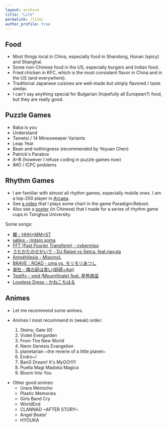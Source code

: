 ```yaml
---
layout: archive
title: "Life"
permalink: /life/
author_profile: true
---
```


## Food

- Most things local in China, especially food in Shandong, Hunan (spicy) and Shanghai.
- Some non-Chinese food in the US, especially burgers and Indian food.
- Fried chicken in KFC, which is the most consistent flavor in China and in the US (and everywhere).
- Traditional Japanese cuisines are well-made but simply flavored / taste similar. 
- I can't say anything special for Bulgarian (hopefully all European?) food, but they are really good.

## Puzzle Games

- Baba is you
- Understand
- Tametsi / 14 Minesweeper Variants
- Leap Year
- Bean and nothingness (recommended by Yeyuan Chen)
- Patrick's Parabox
- A=B (however I refuse coding in puzzle games now)
- IMO / ICPC problems

## Rhythm Games

- I am familiar with almost all rhythm games, especially mobile ones. I am a top-200 player in [Arcaea](https://arcaea.lowiro.com/). 
- See [a video](https://youtu.be/f_nWGo6ATh0) that I plays some chart in the game Paradigm:Reboot.
- Also see a [poster](/../images/tusile.pdf) (in Chinese) that I made for a series of rhythm game cups in Tsinghua University.

Some songs:

- [朧 - HHH×MM×ST](https://www.youtube.com/watch?v=TizI0LEGXqk)
- [sølips - rintaro soma](https://www.youtube.com/watch?v=Aaf7N_wfUMM)
- [FFT (Fast Fourier Transform) - cybermiso](https://www.youtube.com/watch?v=0kOsNTbXAI0)
- [うたかたのせかいで - DJ Raisei vs Setca. feat.nayuta](https://www.youtube.com/watch?v=NROQyBPX9Uo)
- [Amnéhilesie - MisomyL](https://www.youtube.com/watch?v=U0fTYIL5IvQ)
- [BRAVE：ROAD - uma vs. モリモリあつし](https://www.youtube.com/watch?v=7FrqZhQ4aFc)
- [翠杜 - 隣の庭は青い(庭師+Aoi) ](https://www.youtube.com/watch?v=FGID8CJ1fUY)
- [Testify - void (Mournfinale) feat. 星熊南巫](https://www.youtube.com/watch?v=xkUN_9HFNPg)
- [Loveless Dress - かねこちはる](https://www.youtube.com/watch?v=NQA_Ml2yFH8)

## Animes

- Let me recommend some animes.

- Animes I most recommend in (weak) order:
  1. Steins; Gate (0)
  2. Violet Evergarden
  3. From The New World
  4. Neon Genesis Evangelion
  5. planetarian ~the reverie of a little planet~
  6. Endro~!
  7. BanG Dream! It's MyGO!!!!!
  8. Puella Magi Madoka Magica
  9. Bloom Into You

+ Other good animes:
  - Urara Meirocho
  - Plastic Memories
  - Girls Band Cry
  - WorldEnd
  - CLANNAD ~AFTER STORY~
  - Angel Beats!
  - HYOUKA